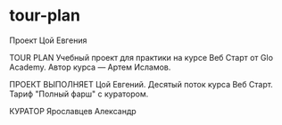 # tour-plan

Проект Цой Евгения

TOUR PLAN
Учебный проект для практики на курсе Веб Старт от Glo Academy. Автор курса — Артем Исламов.

ПРОЕКТ ВЫПОЛНЯЕТ
Цой Евгений. Десятый поток курса Веб Старт. Тариф "Полный фарш" с куратором.

КУРАТОР
Ярославцев Александр
